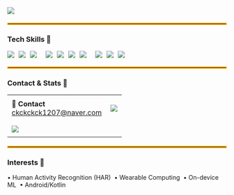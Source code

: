 <!-- Header -->
<img src="https://capsule-render.vercel.app/api?type=venom&color=gradient&height=200&section=header&text=Welcome%20to%20Changki%27s%20Github&fontSize=40" />
<hr style="border: 2px solid #ffa500; margin: 20px 0;" />

<!-- Tech Skills -->
<h3>Tech Skills 🚀</h3>
<div style="display:flex; flex-wrap:wrap; gap:10px; align-items:center;">
  <img src="https://img.shields.io/badge/python-%233776AB.svg?&style=for-the-badge&logo=python&logoColor=white" />
  <img src="https://img.shields.io/badge/kotlin-%230095D5.svg?&style=for-the-badge&logo=kotlin&logoColor=white" />
  <img src="https://img.shields.io/badge/java-%23007396.svg?&style=for-the-badge&logo=java&logoColor=white" /><br>
  <img src="https://img.shields.io/badge/tensorflow-%23FF6F00.svg?&style=for-the-badge&logo=tensorflow&logoColor=white" />
  <img src="https://img.shields.io/badge/scikit--learn-%23F7931E.svg?&style=for-the-badge&logo=scikit-learn&logoColor=black" />
  <img src="https://img.shields.io/badge/ubuntu-%23E95420.svg?&style=for-the-badge&logo=ubuntu&logoColor=white" />
  <img src="https://img.shields.io/badge/git-%23F05032.svg?&style=for-the-badge&logo=git&logoColor=white" /><br>
  <img src="https://img.shields.io/badge/android-%233DDC84.svg?&style=for-the-badge&logo=android&logoColor=black" />
  <img src="https://img.shields.io/badge/pandas-%23150458.svg?&style=for-the-badge&logo=pandas&logoColor=white" />
  <img src="https://img.shields.io/badge/numpy-%23013243.svg?&style=for-the-badge&logo=numpy&logoColor=white" />
</div>

<hr style="border: 2px solid #ffa500; margin: 20px 0;" />

<!-- Contact + GitHub Stats side-by-side -->
<h3>Contact & Stats 🤙</h3>
<table>
  <tr>
    <!-- 1행 왼쪽: Contact -->
    <td style="vertical-align: top; padding: 10px;">
      <strong>📧 Contact</strong><br>
      <a href="mailto:ckckckck1207@naver.com">ckckckck1207@naver.com</a>
    </td>
    <!-- 1행 오른쪽: Language Stats -->
    <td style="padding: 10px;">
      <img src="https://github-readme-stats.vercel.app/api/top-langs/?username=changkey-bit&layout=compact" />
    </td>
  </tr>
  <tr>
    <!-- 2행 왼쪽: GitHub Stats -->
    <td style="padding: 10px;">
      <img src="https://github-readme-stats.vercel.app/api?username=changkey-bit&show_icons=true" />
    </td>
    <!-- 2행 오른쪽: 비어있음(원하면 다른 내용 넣기) -->
    <td style="padding: 10px;">
      <!-- 여기에 다른 이미지나 텍스트 넣을 수 있음 -->
    </td>
  </tr>
</table>

<hr style="border: 2px solid #ffa500; margin: 20px 0;" />

<!-- Interests -->
<h3>Interests 💫</h3>
<p>
  • Human Activity Recognition (HAR) &nbsp;• Wearable Computing &nbsp;• On-device ML &nbsp;• Android/Kotlin  
</p>
